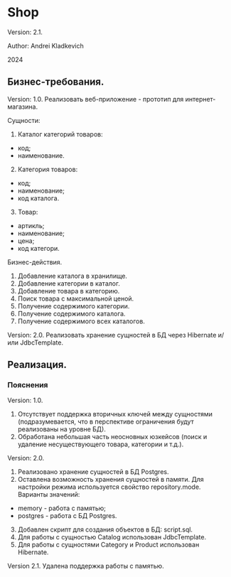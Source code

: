 # Shop

Version: 2.1.

Author: Andrei Kladkevich

2024

## Бизнес-требования.

Version: 1.0.
Реализовать веб-приложение - прототип для интернет-магазина.

Сущности:
1. Каталог категорий товаров:
- код;
- наименование.
2. Категория товаров:
- код;
- наименование;
- код каталога.
3. Товар:
- артикль;
- наименование;
- цена;
- код категори.

Бизнес-действия.
1. Добавление каталога в хранилище.
2. Добавление категории в каталог.
3. Добавление товара в категорию.
4. Поиск товара с максимальной ценой.
5. Получение содержимого категории.
6. Получение содержимого каталога.
7. Получение содержимого всех каталогов.

Version: 2.0.
Реализовать хранение сущностей в БД через Hibernate и/или JdbcTemplate.

## Реализация.

### Пояснения
Version: 1.0.
1. Отсутствует поддержка вторичных ключей между сущностями (подразумевается, что в перспективе ограничения будут реализованы на уровне БД).
2. Обработана небольшая часть неосновных юзкейсов (поиск и удаление несуществующего товара, категории и т.д.).

Version: 2.0.
1. Реализовано хранение сущностей в БД Postgres.
2. Оставлена возможность хранения сущностей в памяти.
Для настройки режима используется свойство repository.mode.
Варианты значений:
- memory - работа с памятью;
- postgres - работа с БД Postgres.
3. Добавлен скрипт для создания объектов в БД: script.sql.
4. Для работы с сущностью Catalog использован JdbcTemplate.
5. Для работы с сущностями Category и Product использован Hibernate.

Version 2.1.
Удалена поддержка работы с памятью.